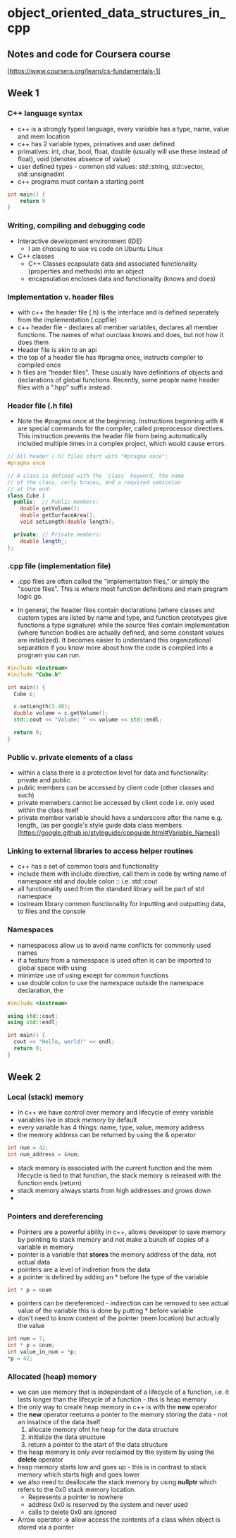 # object_oriented_data_structures_in_cpp
## Notes and code for Coursera course 
[https://www.coursera.org/learn/cs-fundamentals-1]
## Week 1
### C++ language syntax 
- c++ is a strongly typed language, every variable has a type, name, value and mem location
- c++ has 2 variable types, primatives and user defined
- primatives: int, char, bool, float, double (usually will use these instead of float), void (denotes absence of value)
- user defined types - common std values: std::string, std::vector, std::unsignedint
- c++ programs must contain a starting point

```c++
int main() {
    return 0
}
```

### Writing, compiling and debugging code 
- Interactive development environment (IDE)
    - I am choosing to use vs code on Ubuntu Linux
- C++ classes 
    - C++ Classes ecapsulate data and associated functionality (properties and methods) into an object
    - encapsulation encloses data and functionality (knows and does)    

### Implementation v. header files 
- with c++ the header file (.h) is the interface and is defined seperately from the implementation (.cppfile)
- c++ header file - declares all member variables, declares all member functions. The names of what ourclass knows and does, but not how it does them
- Header file is akin to an api
- the top of a header file has #pragma once, instructs compiler to compiled once
- h files are "header files". These usually have definitions of objects and declarations of global functions. Recently, some people name header files with a ".hpp" suffix instead.
### Header file (.h file)
- Note the #pragma once at the beginning. Instructions beginning with # are special commands for the compiler, called preprocessor directives. This instruction prevents the header file from being automatically included multiple times in a complex project, which would cause errors.

``` c++
// All header (.h) files start with "#pragma once":
#pragma once

// A class is defined with the `class` keyword, the name
// of the class, curly braces, and a required semicolon
// at the end:
class Cube {
  public:  // Public members:
    double getVolume();
    double getSurfaceArea();
    void setLength(double length);

  private: // Private members:
    double length_;
};


```
### .cpp file (implementation file)


- .cpp files are often called the "implementation files," or simply the "source files". This is where most function definitions and main program logic go.

- In general, the header files contain declarations (where classes and custom types are listed by name and type, and function prototypes give functions a type signature) while the source files contain implementation (where function bodies are actually defined, and some constant values are initialized). It becomes easier to understand this organizational separation if you know more about how the code is compiled into a program you can run. 

``` c++
#include <iostream>
#include "Cube.h"

int main() {
  Cube c;

  c.setLength(3.48);
  double volume = c.getVolume();
  std::cout << "Volume: " << volume << std::endl;

  return 0;
}
```
### Public v. private elements of a class
- within a class there is a protection level for data and functionality: private and public.
- public members can be accessed by client code (other classes and such)
- private memebers cannot be accessed by client code i.e. only used within the class itself
- private member variable should have a underscore after the name e.g. length_ (as per google's style guide data class members [https://google.github.io/styleguide/cppguide.html#Variable_Names])
### Linking to external libraries to access helper routines 
- c++ has a set of common tools and functionality
- include them with include directive, call them in code by wrting name of namespace std and double colon :: i.e. std::cout
- all functionality used from the standard library will be part of std namespace
- iostream library common functionality for inputting and outputting data, to files and the console
### Namespaces
- namespacess allow us to avoid name conflicts for commonly used names
- if a feature from a namesspace is used often is can be imported to global space with using
- minimize use of using except for common functions
- use double colon to use the namespace outside the namespace declaration, the 

```c++
#include <iostream>

using std::cout;
using std::endl;

int main() {
  cout << "Hello, world!" << endl;
  return 0;
}

```
## Week 2
### Local (stack) memory 
- in c++ we have control over memory and lifecycle of every variable
- variables live in *stack memory* by default
- every variable has 4 things: name, type, value, memory address
- the memory address can be returned by using the & operator
```c++
int num = 42;
int num_address = &num;
```
- stack memory is associated with the current function and the mem lifecycle is tied to that function, the stack memory is released with the function ends (return)
- stack memory always starts from high addresses and grows down
- 
### Pointers and dereferencing 
- Pointers are a powerful ability in c++, allows developer to save memory by pointing to stack memory and not make a bunch of copies of a variable in memory
- pointer is a variable that **stores** the memory address of the data, not actual data
- pointers are a level of indiretion from the data
- a pointer is defined by adding an * before the type of the variable
``` cpp
int * p = &num
```
- pointers can be dereferenced - indirection can be removed to see actual value of the variable this is done by putting * before variable
- don't need to know content of the pointer (mem location) but actually the value
``` cpp
int num = 7;
int * p = &num;
int value_in_num = *p;
*p = 42;
```


### Allocated (heap) memory
- we can use memory that is independant of a lifecycle of a function, i.e. it lasts longer than the lifecycle of a function - this is heap memory
- the only way to create heap memory in c++ is with the **new** operator
- the **new** operator reeturns a ponter to the memory storing the data - not an insatnce of the data itself
    1. allocate memory ofnt he heap for the data structure
    2. initialize the data structure
    3. return a pointer to the start of the data structure
- the heap memory is only ever reclaimed by the system by using the **delete** operator
- heap memory starts low and goes up - this is in contrast to stack memory which starts high and goes lower
- we also need to deallocate the stack memory by using **nullptr** which refers to the 0x0 stack memory location. 
    - Represents a pointer to nowhere
    - address 0x0 is reserved by the system and never used 
    - calls to delete 0x0 are ignored
- Arrow operator **->** allow access the contents of a class when object is stored via a pointer